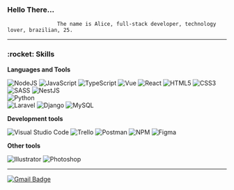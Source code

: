 <h3>Hello There...</h3>

                    The name is Alice, full-stack developer, technology lover, brazilian, 25.

---
<h3>:rocket: Skills</h3>

**Languages and Tools**

  ![NodeJS](https://img.shields.io/badge/-Node.JS-333333?style=flat&logo=Node.JS)
  ![JavaScript](https://img.shields.io/badge/-JavaScript-333333?style=flat&logo=javascript)
  ![TypeScript](https://img.shields.io/badge/-TypeScript-333333?style=flat&logo=typescript)
  ![Vue](https://img.shields.io/badge/-Vue-333333?style=flat&logo=vue.js)
  ![React](https://img.shields.io/badge/-React-333333?style=flat&logo=react)
  ![HTML5](https://img.shields.io/badge/-HTML5-333333?style=flat&logo=HTML5)
  ![CSS3](https://img.shields.io/badge/-CSS3-333333?style=flat&logo=CSS3&logoColor=1572B6)
  ![SASS](https://img.shields.io/badge/-SASS-333333?style=flat&logo=SASS)
  ![NestJS](https://img.shields.io/badge/-Nest-333333?style=flat&logo=nestjs)  
  ![Python](https://img.shields.io/badge/-Python-333333?style=flat&logo=python)  
  ![Laravel](https://img.shields.io/badge/-Laravel-333333?style=flat&logo=laravel)
  ![Django](https://img.shields.io/badge/-Django-333333?style=flat&logo=django)
  ![MySQL](https://img.shields.io/badge/-MySQL-333333?style=flat&logo=MySQL)


**Development tools**

  ![Visual Studio Code](https://img.shields.io/badge/-Visual%20Studio%20Code-333333?style=flat&logo=visual-studio-code&logoColor=007ACC)
  ![Trello](https://img.shields.io/badge/-Trello-333333?style=flat&logo=trello&logoColor=007ACC)
  ![Postman](https://img.shields.io/badge/-Postman-333333?style=flat&logo=postman)
  ![NPM](https://img.shields.io/badge/-NPM-333333?style=flat&logo=npm)
  ![Figma](https://img.shields.io/badge/-Figma-333333?style=flat&logo=figma)


**Other tools**

  ![Illustrator](https://img.shields.io/badge/-Adobe%20Illustrator-333333?style=flat&logo=Adobe%20Illustrator)
  ![Photoshop](https://img.shields.io/badge/-Adobe%20Photoshop-333333?style=flat&logo=Adobe%20Photoshop)


  ---

[![Gmail Badge](https://img.shields.io/badge/-alice.pcgo@gmail.com-006bed?style=flat&logo=Gmail&logoColor=white&link=mailto:alice.pcgo@gmail.com)](mailto:alice.pcgogmail.com)

